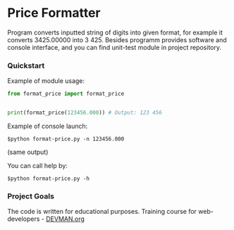# Price Formatter

Program converts inputted string of digits into given format, for example it converts 3425.00000 into 3 425. Besides programm provides software and console interface, and you can find unit-test module in project repository.

### Quickstart

Example of module usage:

```python
from format_price import format_price


print(format_price(123456.000)) # Output: 123 456

```

Example of console launch:
```
$python format-price.py -n 123456.000
```
(same output)

You сan call help by:

```
$python format-price.py -h
```

### Project Goals

The code is written for educational purposes. Training course for web-developers - [DEVMAN.org](https://devman.org)
